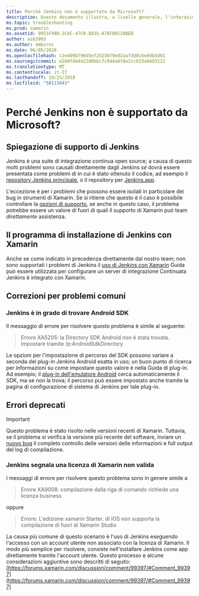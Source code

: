 ```yaml
---
title: Perché Jenkins non è supportato da Microsoft?
description: Questo documento illustra, a livello generale, l'interazione di Xamarin con il sistema di integrazione Continuata Jenkins. Illustra anche alcuni problemi da affrontare quando si lavora con Jenkins.
ms.topic: troubleshooting
ms.prod: xamarin
ms.assetid: 9951F980-2C6C-47C0-8A35-A78F06C20BEB
author: asb3993
ms.author: amburns
ms.date: 06/05/2018
ms.openlocfilehash: c2e409b796d5ef2525079e02aafdd0c6e8db5d81
ms.sourcegitcommit: e268fd44422d0bbc7c944a678e2cc633a0493122
ms.translationtype: MT
ms.contentlocale: it-IT
ms.lasthandoff: 10/25/2018
ms.locfileid: "50113443"
---
```

# <a name="why-isnt-jenkins-supported-by-microsoft"></a>Perché Jenkins non è supportato da Microsoft?

## <a name="jenkins-support-explanation"></a>Spiegazione di supporto di Jenkins

Jenkins è una suite di integrazione continua open source; a causa di questo molti problemi sono causati direttamente dagli Jenkins *sé* dovrà essere presentata come problemi di in cui è stato ottenuto il codice, ad esempio il [repository Jenkins principale](https://github.com/jenkinsci/jenkins), o il repository per [ Jenkins.app](https://github.com/stisti/jenkins-app).

L'eccezione è per i problemi che possono essere isolati in particolare dei bug in strumenti di Xamarin. Se si ritiene che questo è il caso è possibile controllare la [opzioni di supporto](~/cross-platform/troubleshooting/support-options.md), se anche in questo caso, il problema potrebbe essere un valore di fuori di quali il supporto di Xamarin può team *direttamente* assistenza.

## <a name="setup-jenkins-with-xamarin"></a>Il programma di installazione di Jenkins con Xamarin

Anche se come indicato in precedenza direttamente dal nostro team; non sono supportati i problemi di Jenkins il [uso di Jenkins con Xamarin](~/tools/ci/jenkins-walkthrough.md) Guida può essere utilizzata per configurare un server di integrazione Continuata Jenkins è integrato con Xamarin. 

## <a name="fixes-for-common-issues"></a>Correzioni per problemi comuni

### <a name="jenkins-is-unable-to-find-the-android-sdk"></a>Jenkins è in grado di trovare Android SDK

Il messaggio di errore per risolvere questo problema è simile al seguente:

> Errore XA5205: la Directory SDK Android non è stata trovata. Impostare tramite /p:AndroidSdkDirectory

Le opzioni per l'impostazione di percorso del SDK possono variare a seconda del plug-in Jenkins Android esatta in uso; un buon punto di ricerca per informazioni su come impostare questo valore è nella Guida di plug-in. Ad esempio; il [plug-in dell'emulatore Android](https://wiki.jenkins-ci.org/display/JENKINS/Android+Emulator+Plugin#AndroidEmulatorPlugin-Systemconfiguration) cerca automaticamente il SDK, ma se non la trova; il percorso può essere impostato anche tramite la pagina di configurazione di sistema di Jenkins per tale plug-in. 


## <a name="deprecated-errors"></a>Errori deprecati

> [!IMPORTANT]
> Questo problema è stato risolto nelle versioni recenti di Xamarin. Tuttavia, se il problema si verifica la versione più recente del software, inviare un [nuovo bug](~/cross-platform/troubleshooting/questions/howto-file-bug.md) il completo controllo delle versioni delle informazioni e full output del log di compilazione.



### <a name="jenkins-reports-an-invalid-xamarin-license"></a>Jenkins segnala una licenza di Xamarin non valida
I messaggi di errore per risolvere questo problema sono in genere simile a

> Errore XA9008: compilazione dalla riga di comando richiede una licenza business

oppure

> Errore: L'edizione xamarin Starter. di IOS non supporta la compilazione di fuori di Xamarin Studio 

La causa più comune di questo scenario è l'uso di Jenkins eseguendo l'accesso con un account utente non associato con la licenza di Xamarin. Il modo più semplice per risolvere, consiste nell'installare Jenkins come app direttamente tramite l'account utente. Questo processo e alcune considerazioni aggiuntive sono descritti di seguito: [https://forums.xamarin.com/discussion/comment/99397/#Comment_99397](https://forums.xamarin.com/discussion/comment/99397/#Comment_99397)
